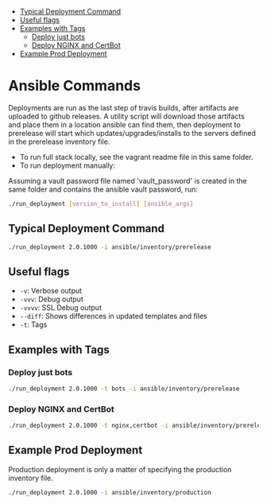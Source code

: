 - [Typical Deployment Command](#typical-deployment-command)
- [Useful flags](#useful-flags)
- [Examples with Tags](#examples-with-tags)
  - [Deploy just bots](#deploy-just-bots)
  - [Deploy NGINX and CertBot](#deploy-nginx-and-certbot)
- [Example Prod Deployment](#example-prod-deployment)


# Ansible Commands

Deployments are run as the last step of travis builds, after artifacts
are uploaded to github releases. A utility script will download those artifacts
and place them in a location ansible can find them, then deployment to
prerelease will start which updates/upgrades/installs to the servers
defined in the prerelease inventory file.

- To run full stack locally, see the vagrant readme file in this same folder.
- To run deployment manually:

Assuming a vault password file named 'vault_password' is created in the same
folder and contains the ansible vault password, run:

```bash
./run_deployment [version_to_install] [ansible_args]
```

## Typical Deployment Command

```bash
./run_deployment 2.0.1000 -i ansible/inventory/prerelease
```

## Useful flags

- `-v`: Verbose output
- `-vvv`: Debug output
- `-vvvv`: SSL Debug output
- `--diff`: Shows differences in updated templates and files
- `-t`: Tags

## Examples with Tags

### Deploy just bots

```bash
./run_deployment 2.0.1000 -t bots -i ansible/inventory/prerelease
```

### Deploy NGINX and CertBot

```bash
./run_deployment 2.0.1000 -t nginx,certbot -i ansible/inventory/prerelease
```

## Example Prod Deployment

Production deployment is only a matter of specifying the production inventory file.

```bash
./run_deployment 2.0.1000 -i ansible/inventory/production
```
